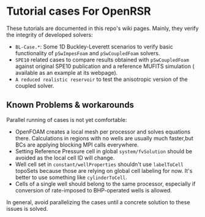 # Tutorial cases For OpenRSR

These tutorials are documented in this repo's wiki pages.
Mainly, they verify the integrity of developed solvers:

 - `BL-Case.*`: Some 1D Buckley-Leverett scenarios to verify 
   basic functionality of `pSwImpesFoam` and `pSwCoupledFoam` solvers.
 - `SPE10` related cases to compare results obtained with `pSwCoupledFoam`
   against original SPE10 publication and a reference MUFITS simulation (
   available as an example at its webpage).
 - `A reduced realistic reservoir` to test the anisotropic version of the 
   coupled solver.


## Known Problems & workarounds

Parallel running of cases is not yet comfortable:

- OpenFOAM creates a local mesh per processor and solves equations there. Calculations
  in regions with no wells are usually much faster,but BCs are applying blocking MPI calls
  everywhere. 
- Setting Reference Pressure cell in global `system/fvSolution` should be avoided as the
  local cell ID will change.
- Well cell set in `constant/wellProperties` shouldn't use `labelToCell` topoSets
  because those are relying on global cell labeling for now. It's better to use
  something like `cylinderToCell`.
- Cells of a single well should belong to the same processor, especially if conversion 
  of rate-imposed to BHP-operated wells is allowed.

In general, avoid parallelizing the cases until a concrete solution to these issues is
solved.
